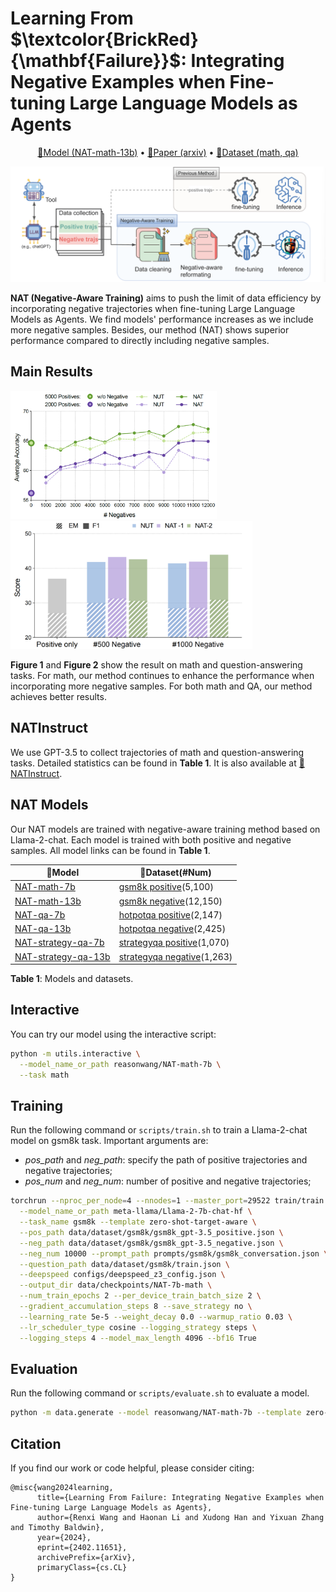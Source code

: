 # Learning From $\textcolor{BrickRed}{\mathbf{Failure}}$: Integrating Negative Examples when Fine-tuning Large Language Models as Agents

<p align="center">
    <a href="https://huggingface.co/reasonwang/NAT-math-13b">🤗Model (NAT-math-13b)</a>
    • 
	<a href="https://arxiv.org/pdf/2402.11651.pdf">📄Paper (arxiv)</a>
	• 
    <a href="https://huggingface.co/datasets/reasonwang/NATInstruct">🤗Dataset (math, qa)</a>
</p>


![Illustration](./src/Illustration.png)

**NAT (Negative-Aware Training)** aims to push the limit of data efficiency by incorporating negative trajectories when fine-tuning Large Language Models as Agents. We find models' performance increases as we include more negative samples. Besides, our method (NAT) shows superior performance compared to directly including negative samples.



## Main Results

<img src="./src/math_num.png" width="330"><img src="./src/qa_num.png" width="387">

**Figure 1** and **Figure 2** show the result on math and question-answering tasks. For math, our method continues to enhance the performance when incorporating more negative samples. For both math and QA, our method achieves better results.

## NATInstruct

We use GPT-3.5 to collect trajectories of math and question-answering tasks. Detailed statistics can be found in **Table 1**. It is also available at [🤗NATInstruct](https://huggingface.co/datasets/reasonwang/NATInstruct). 

## NAT Models

Our NAT models are trained with negative-aware training method based on Llama-2-chat. Each model is trained with both positive and negative samples. All model links can be found in **Table 1**.

| 🤗Model                                                       | 📂Dataset(#Num)                                               |
| ------------------------------------------------------------ | ------------------------------------------------------------ |
| [NAT-math-7b](https://huggingface.co/reasonwang/NAT-math-7b) | [gsm8k positive](https://drive.google.com/file/d/1WENIKuRwJmrBQCEg2zCnmi4bhIXY4NP5/view?usp=sharing)(5,100) |
| [NAT-math-13b](https://huggingface.co/reasonwang/NAT-math-13b) | [gsm8k negative](https://drive.google.com/file/d/15hJsOt5zKoO__X5qX0p5bueD2dPx90ib/view?usp=sharing)(12,150) |
| [NAT-qa-7b](https://huggingface.co/reasonwang/NAT-qa-7b)     | [hotpotqa positive](https://drive.google.com/file/d/1TNs216WCdF7YwEqJSr0-QEaJE5TnKIpy/view?usp=sharing)(2,147) |
| [NAT-qa-13b](https://huggingface.co/reasonwang/NAT-qa-13b)   | [hotpotqa negative](https://drive.google.com/file/d/10p2MNkQASk8roQrDq13PPkB4ZYayMX-L/view?usp=sharing)(2,425) |
| [NAT-strategy-qa-7b](https://huggingface.co/reasonwang/NAT-strategy-qa-7b) | [strategyqa positive](https://drive.google.com/file/d/1OAZs1ok-GjKgno-1a-79ssMfjKrpgDrs/view?usp=sharing)(1,070) |
| [NAT-strategy-qa-13b](https://huggingface.co/reasonwang/NAT-strategy-qa-13b) | [strategyqa negative](https://drive.google.com/file/d/1lRr1Rzxu4MC1DEBp3XgcrnZfGTTWBWjQ/view?usp=sharing)(1,263) |

**Table 1**: Models and datasets.

## Interactive

You can try our model using the interactive script:

```bash
python -m utils.interactive \
  --model_name_or_path reasonwang/NAT-math-7b \
  --task math
```

## Training

Run the following command or `scripts/train.sh` to train a Llama-2-chat model on gsm8k task. Important arguments are:

- *pos_path* and *neg_path*: specify the path of positive trajectories and negative trajectories; 
- *pos_num* and *neg_num*: number of positive and negative trajectories;

```bash
torchrun --nproc_per_node=4 --nnodes=1 --master_port=29522 train/train.py \
  --model_name_or_path meta-llama/Llama-2-7b-chat-hf \
  --task_name gsm8k --template zero-shot-target-aware \
  --pos_path data/dataset/gsm8k/gsm8k_gpt-3.5_positive.json \
  --neg_path data/dataset/gsm8k/gsm8k_gpt-3.5_negative.json \
  --neg_num 10000 --prompt_path prompts/gsm8k/gsm8k_conversation.json \
  --question_path data/dataset/gsm8k/train.json \
  --deepspeed configs/deepspeed_z3_config.json \
  --output_dir data/checkpoints/NAT-7b-math \
  --num_train_epochs 2 --per_device_train_batch_size 2 \
  --gradient_accumulation_steps 8 --save_strategy no \
  --learning_rate 5e-5 --weight_decay 0.0 --warmup_ratio 0.03 \
  --lr_scheduler_type cosine --logging_strategy steps \
  --logging_steps 4 --model_max_length 4096 --bf16 True
```

## Evaluation

Run the following command or `scripts/evaluate.sh` to evaluate a model.

```bash
python -m data.generate --model reasonwang/NAT-math-7b --template zero-shot-target-aware --temperature 0.2 --task_name gsm8k --task_split test
```

## Citation

If you find our work or code helpful, please consider citing:

```
@misc{wang2024learning,
      title={Learning From Failure: Integrating Negative Examples when Fine-tuning Large Language Models as Agents}, 
      author={Renxi Wang and Haonan Li and Xudong Han and Yixuan Zhang and Timothy Baldwin},
      year={2024},
      eprint={2402.11651},
      archivePrefix={arXiv},
      primaryClass={cs.CL}
}
```

